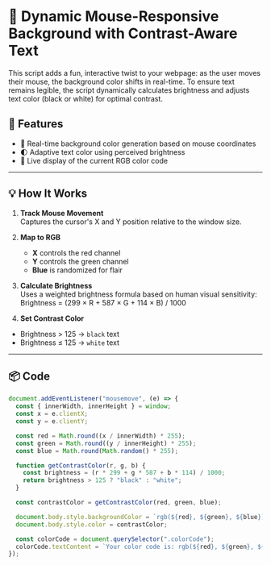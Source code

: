 # 🎨 Dynamic Mouse-Responsive Background with Contrast-Aware Text

This script adds a fun, interactive twist to your webpage: as the user moves their mouse, the background color shifts in real-time. To ensure text remains legible, the script dynamically calculates brightness and adjusts text color (black or white) for optimal contrast.

## 🚀 Features

- 🎯 Real-time background color generation based on mouse coordinates
- 🌓 Adaptive text color using perceived brightness
- 💬 Live display of the current RGB color code

---

## 💡 How It Works

1. **Track Mouse Movement**  
   Captures the cursor's X and Y position relative to the window size.

2. **Map to RGB**

   - **X** controls the red channel
   - **Y** controls the green channel
   - **Blue** is randomized for flair

3. **Calculate Brightness**  
    Uses a weighted brightness formula based on human visual sensitivity:
   Brightness = (299 × R + 587 × G + 114 × B) / 1000

4. **Set Contrast Color**

- Brightness > 125 → `black` text
- Brightness ≤ 125 → `white` text

---

## 📦 Code

```js
document.addEventListener("mousemove", (e) => {
  const { innerWidth, innerHeight } = window;
  const x = e.clientX;
  const y = e.clientY;

  const red = Math.round((x / innerWidth) * 255);
  const green = Math.round((y / innerHeight) * 255);
  const blue = Math.round(Math.random() * 255);

  function getContrastColor(r, g, b) {
    const brightness = (r * 299 + g * 587 + b * 114) / 1000;
    return brightness > 125 ? "black" : "white";
  }

  const contrastColor = getContrastColor(red, green, blue);

  document.body.style.backgroundColor = `rgb(${red}, ${green}, ${blue})`;
  document.body.style.color = contrastColor;

  const colorCode = document.querySelector(".colorCode");
  colorCode.textContent = `Your color code is: rgb(${red}, ${green}, ${blue})`;
});
```
